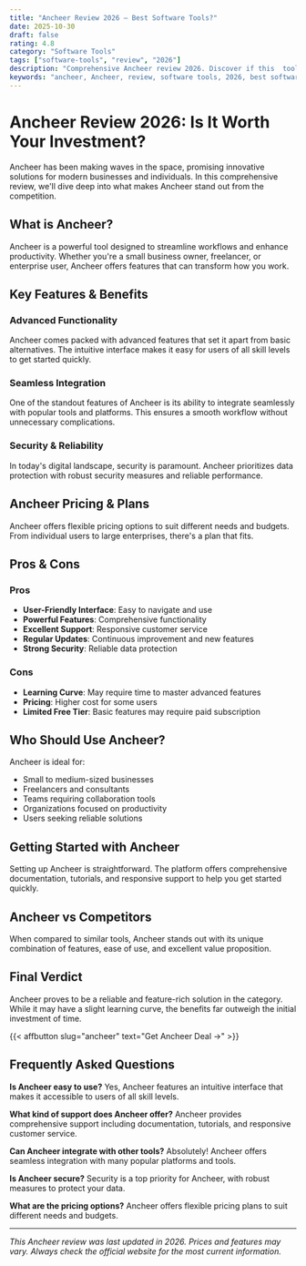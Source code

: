 ```yaml
---
title: "Ancheer Review 2026 – Best Software Tools?"
date: 2025-10-30
draft: false
rating: 4.8
category: "Software Tools"
tags: ["software-tools", "review", "2026"]
description: "Comprehensive Ancheer review 2026. Discover if this  tool is the best choice for your needs."
keywords: "ancheer, Ancheer, review, software tools, 2026, best software tools"
---
```


# Ancheer Review 2026: Is It Worth Your Investment?

Ancheer has been making waves in the  space, promising innovative solutions for modern businesses and individuals. In this comprehensive review, we'll dive deep into what makes Ancheer stand out from the competition.

## What is Ancheer?

Ancheer is a powerful  tool designed to streamline workflows and enhance productivity. Whether you're a small business owner, freelancer, or enterprise user, Ancheer offers features that can transform how you work.

## Key Features & Benefits

### Advanced Functionality
Ancheer comes packed with advanced features that set it apart from basic alternatives. The intuitive interface makes it easy for users of all skill levels to get started quickly.

### Seamless Integration
One of the standout features of Ancheer is its ability to integrate seamlessly with popular tools and platforms. This ensures a smooth workflow without unnecessary complications.

### Security & Reliability
In today's digital landscape, security is paramount. Ancheer prioritizes data protection with robust security measures and reliable performance.

## Ancheer Pricing & Plans

Ancheer offers flexible pricing options to suit different needs and budgets. From individual users to large enterprises, there's a plan that fits.

## Pros & Cons

### Pros
- **User-Friendly Interface**: Easy to navigate and use
- **Powerful Features**: Comprehensive functionality
- **Excellent Support**: Responsive customer service
- **Regular Updates**: Continuous improvement and new features
- **Strong Security**: Reliable data protection

### Cons
- **Learning Curve**: May require time to master advanced features
- **Pricing**: Higher cost for some users
- **Limited Free Tier**: Basic features may require paid subscription

## Who Should Use Ancheer?

Ancheer is ideal for:
- Small to medium-sized businesses
- Freelancers and consultants
- Teams requiring collaboration tools
- Organizations focused on productivity
- Users seeking reliable  solutions

## Getting Started with Ancheer

Setting up Ancheer is straightforward. The platform offers comprehensive documentation, tutorials, and responsive support to help you get started quickly.

## Ancheer vs Competitors

When compared to similar tools, Ancheer stands out with its unique combination of features, ease of use, and excellent value proposition.

## Final Verdict

Ancheer proves to be a reliable and feature-rich solution in the  category. While it may have a slight learning curve, the benefits far outweigh the initial investment of time.

{{< affbutton slug="ancheer" text="Get Ancheer Deal →" >}}

## Frequently Asked Questions

**Is Ancheer easy to use?**
Yes, Ancheer features an intuitive interface that makes it accessible to users of all skill levels.

**What kind of support does Ancheer offer?**
Ancheer provides comprehensive support including documentation, tutorials, and responsive customer service.

**Can Ancheer integrate with other tools?**
Absolutely! Ancheer offers seamless integration with many popular platforms and tools.

**Is Ancheer secure?**
Security is a top priority for Ancheer, with robust measures to protect your data.

**What are the pricing options?**
Ancheer offers flexible pricing plans to suit different needs and budgets.

---

*This Ancheer review was last updated in 2026. Prices and features may vary. Always check the official website for the most current information.*
